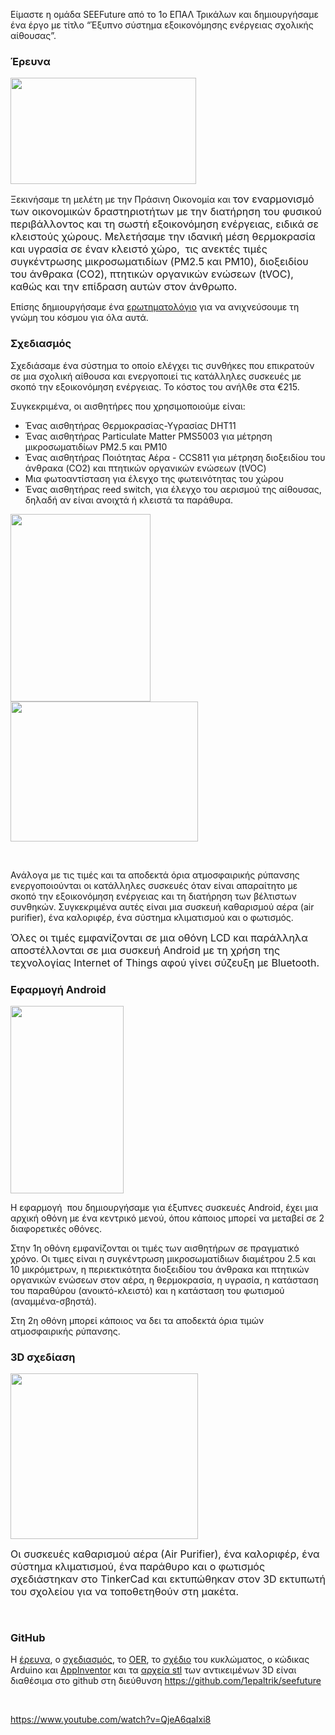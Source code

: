 Είμαστε η ομάδα SEEFuture από το 1ο ΕΠΑΛ Τρικάλων και δημιουργήσαμε ένα έργο με τίτλο “Έξυπνο σύστημα εξοικονόμησης ενέργειας σχολικής αίθουσας”.
<h3>Έρευνα</h3>
<span style="font-size: medium;"><img class="alignright size-full wp-image-9141" src="https://openedtech.ellak.gr/wp-content/uploads/sites/31/2023/05/ereuna-1.png" alt="" width="297" height="170" /></span>

Ξεκινήσαμε τη μελέτη με την Πράσινη Οικονομία και <span style="font-size: medium;">τον εναρμονισμό των οικονομικών δραστηριοτήτων με την διατήρηση του φυσικού περιβάλλοντος και τη σωστή εξοικονόμηση ενέργειας, ειδικά σε κλειστούς χώρους. Μελετήσαμε την ιδανική μέση θερμοκρασία και υγρασία σε έναν κλειστό χώρο,  τις ανεκτές τιμές συγκέντρωσης μικροσωματιδίων (PM2.5 και PM10), διοξειδίου του άνθρακα (CO2), πτητικών οργανικών ενώσεων (tVOC),  καθώς και την επίδραση αυτών στον άνθρωπο.</span>

Επίσης δημιουργήσαμε ένα <a href="https://forms.gle/4V7UT4BKqXAps2UH7">ερωτηματολόγιο</a> για να ανιχνεύσουμε τη γνώμη του κόσμου για όλα αυτά.
<h3>Σχεδιασμός</h3>
Σχεδιάσαμε ένα σύστημα το οποίο ελέγχει τις συνθήκες που επικρατούν σε μια σχολική αίθουσα και ενεργοποιεί τις κατάλληλες συσκευές με σκοπό την εξοικονόμηση ενέργειας. Το κόστος του ανήλθε στα €215.

Συγκεκριμένα, οι αισθητήρες που χρησιμοποιούμε είναι:
<ul>
 	<li>Ένας αισθητήρας Θερμοκρασίας-Υγρασίας DHT11</li>
 	<li>Ένας αισθητήρας Particulate Matter PMS5003 για μέτρηση μικροσωματιδίων PM2.5 και PM10</li>
 	<li>Ένας αισθητήρας Ποιότητας Αέρα - CCS811 για μέτρηση διοξειδίου του άνθρακα (CO2) και πτητικών οργανικών ενώσεων (tVOC)</li>
 	<li>Μια φωτοαντίσταση για έλεγχο της φωτεινότητας του χώρου</li>
 	<li>Ένας αισθητήρας reed switch, για έλεγχο του αερισμού της αίθουσας, δηλαδή αν είναι ανοιχτά ή κλειστά τα παράθυρα.</li>
</ul>
<img class="alignright size-medium wp-image-9145" src="https://openedtech.ellak.gr/wp-content/uploads/sites/31/2023/05/sxed2-224x300.png" alt="" width="224" height="300" /><img class="alignright size-medium wp-image-9144" src="https://openedtech.ellak.gr/wp-content/uploads/sites/31/2023/05/sxed1-300x224.png" alt="" width="300" height="224" />

&nbsp;

Ανάλογα με τις τιμές και τα αποδεκτά όρια ατμοσφαιρικής ρύπανσης ενεργοποιούνται οι κατάλληλες συσκευές όταν είναι απαραίτητο με σκοπό την εξοικονόμηση ενέργειας και τη διατήρηση των βέλτιστων συνθηκών. Συγκεκριμένα αυτές είναι μια συσκευή καθαρισμού αέρα (air purifier), ένα καλοριφέρ, ένα σύστημα κλιματισμού και ο φωτισμός.

<span style="font-size: medium;">Όλες οι τιμές εμφανίζονται σε μια οθόνη LCD και παράλληλα αποστέλλονται σε μια συσκευή Android με τη χρήση της τεχνολογίας Internet of Things αφού γίνει σύζευξη με Bluetooth.</span>
<h3>Εφαρμογή Android</h3>
<img class="size-medium wp-image-9143 alignright" src="https://openedtech.ellak.gr/wp-content/uploads/sites/31/2023/05/android1-181x300.png" alt="" width="181" height="300" />

Η εφαρμογή  που δημιουργήσαμε για έξυπνες συσκευές Android, έχει μια αρχική οθόνη με ένα κεντρικό μενού, όπου κάποιος μπορεί να μεταβεί σε 2 διαφορετικές οθόνες.

Στην 1η οθόνη εμφανίζονται οι τιμές των αισθητήρων σε πραγματικό χρόνο. Οι τιμες είναι η συγκέντρωση μικροσωματίδιων διαμέτρου 2.5 και 10 μικρόμετρων, η περιεκτικότητα διοξειδίου του άνθρακα και πτητικών οργανικών ενώσεων στον αέρα, η θερμοκρασία, η υγρασία, η κατάσταση του παραθύρου (ανοικτό-κλειστό) και η κατάσταση του φωτισμού (αναμμένα-σβηστά).
<p style="text-align: left;">Στη 2η οθόνη μπορεί κάποιος να δει τα αποδεκτά όρια τιμών ατμοσφαιρικής ρύπανσης.</p>

<h3>3D σχεδίαση</h3>
<img class="size-medium wp-image-9142 alignright" src="https://openedtech.ellak.gr/wp-content/uploads/sites/31/2023/05/3d-Sxediasi-300x265.png" alt="" width="300" height="265" />

<span style="font-size: medium;">Οι συσκευές καθαρισμού αέρα (Αir Purifier), ένα καλοριφέρ, ένα σύστημα κλιματισμού, ένα παράθυρο και ο φωτισμός σχεδιάστηκαν στο TinkerCad και εκτυπώθηκαν στον 3D εκτυπωτή του σχολείου για να τοποθετηθούν στη μακέτα.</span>

&nbsp;
<h3>GitHub</h3>
Η <a href="https://github.com/1epaltrik/seefuture/blob/main/docs/%CE%88%CF%81%CE%B5%CF%85%CE%BD%CE%B1.odt">έρευνα</a>, ο <a href="https://github.com/1epaltrik/seefuture/blob/main/docs/%CE%A3%CF%87%CE%B5%CE%B4%CE%AF%CE%B1%CF%83%CE%B7.odt">σχεδιασμός</a>, το <a href="https://github.com/1epaltrik/seefuture/blob/main/docs/OER.pdf">OER</a>, το <a href="https://github.com/1epaltrik/seefuture/blob/main/docs/circuit.png">σχέδιο</a> του κυκλώματος, ο κώδικας Arduino και <a href="https://github.com/1epaltrik/seefuture/blob/main/docs/%CE%A3%CF%87%CE%B5%CE%B4%CE%AF%CE%B1%CF%83%CE%B7.odt">AppInventor</a> και τα <a href="https://github.com/1epaltrik/seefuture/tree/main/code/stl">αρχεία stl</a> των αντικειμένων 3D είναι διαθέσιμα στο github στη διεύθυνση <a href="https://github.com/1epaltrik/seefuture" target="_blank" rel="noopener">https://github.com/1epaltrik/seefuture</a>

&nbsp;

https://www.youtube.com/watch?v=QjeA6qaIxi8

&nbsp;
<p style="text-align: left;"></p>
